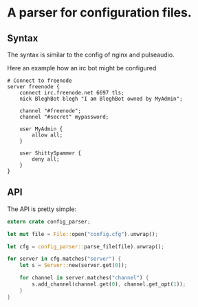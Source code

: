 # A parser for configuration files.

## Syntax

The syntax is similar to the config of nginx and pulseaudio.

Here an example how an irc bot might be configured

```
# Connect to freenode
server freenode {
    connect irc.freenode.net 6697 tls;
    nick BleghBot blegh "I am BleghBot owned by MyAdmin";

    channel "#freenode";
    channel "#secret" mypassword;
    
    user MyAdmin {
        allow all;
    }

    user ShittySpammer {
        deny all;
    }
}
```

## API
The API is pretty simple:

```rust
extern crate config_parser;

let mut file = File::open("config.cfg").unwrap();

let cfg = config_parser::parse_file(file).unwrap();

for server in cfg.matches("server") {
    let s = Server::new(server.get(0));

    for channel in server.matches("channel") {
        s.add_channel(channel.get(0), channel.get_opt(1));
    }
}

```
